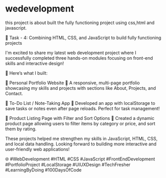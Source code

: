 # wedevelopment
this project is about built the fully functioning project using css,html and javascript.

🔹 Task - 4: Combining HTML, CSS, and JavaScript to build fully functioning projects

I'm excited to share my latest web development project where I successfully completed three hands-on modules focusing on front-end skills and interactive design!

🔧 Here’s what I built:

⿡ Personal Portfolio Website
📌 A responsive, multi-page portfolio showcasing my skills and projects with sections like About, Projects, and Contact.

⿢ To-Do List / Note-Taking App
📝 Developed an app with localStorage to save tasks or notes even after page reloads. Perfect for task management!

⿣ Product Listing Page with Filter and Sort Options
🛒 Created a dynamic product page allowing users to filter items by category or price, and sort them by rating.

These projects helped me strengthen my skills in JavaScript, HTML, CSS, and local data handling. Looking forward to building more interactive and user-friendly web applications!

🌐 #WebDevelopment #HTML #CSS #JavaScript #FrontEndDevelopment #PortfolioProject #LocalStorage #UIUXDesign #TechFresher #LearningByDoing #100DaysOfCode

